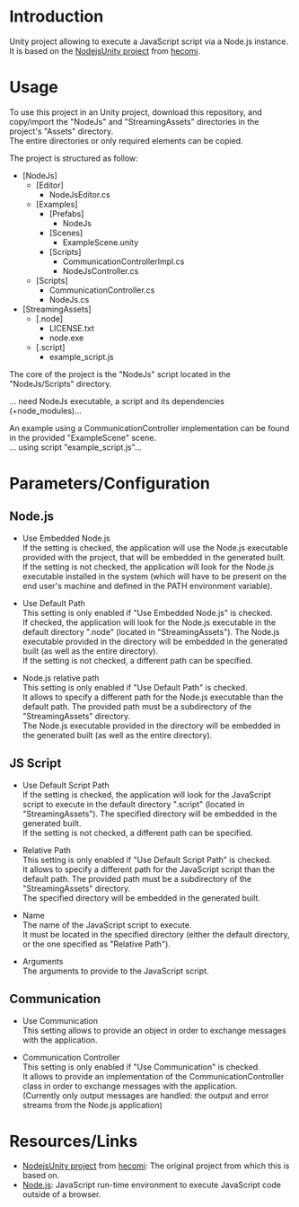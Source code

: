 # Introduction

Unity project allowing to execute a JavaScript script via a Node.js instance.<br>
It is based on the [NodejsUnity project](//github.com/hecomi/NodejsUnity) from [hecomi](//github.com/hecomi).<br>


# Usage
To use this project in an Unity project, download this repository, and copy/import the "NodeJs" and "StreamingAssets" directories in the project's "Assets" directory.<br>
The entire directories or only required elements can be copied.<br>

The project is structured as follow:<br>
- [NodeJs]
  - [Editor]
    - NodeJsEditor.cs
  - [Examples]
    - [Prefabs]
      - NodeJs
    - [Scenes]
      - ExampleScene.unity
    - [Scripts]
      - CommunicationControllerImpl.cs
      - NodeJsController.cs
  - [Scripts]
    - CommunicationController.cs
    - NodeJs.cs
- [StreamingAssets]
  - [.node]
    - LICENSE.txt
    - node.exe
  - [.script]
    - example_script.js


The core of the project is the "NodeJs" script located in the "NodeJs/Scripts" directory.<br>

... need NodeJs executable, a script and its dependencies (+node_modules)...

An example using a CommunicationController implementation can be found in the provided "ExampleScene" scene.<br>
... using script "example_script.js"...


# Parameters/Configuration

## Node.js

- Use Embedded Node.js<br>
If the setting is checked, the application will use the Node.js executable provided with the project, that will be embedded in the generated built.<br>
If the setting is not checked, the application will look for the Node.js executable installed in the system (which will have to be present on the end user's machine and defined in the PATH environment variable).<br>

- Use Default Path<br>
This setting is only enabled if "Use Embedded Node.js" is checked.<br>
If checked, the application will look for the Node.js executable in the default directory ".node" (located in "StreamingAssets"). The Node.js executable provided in the directory will be embedded in the generated built (as well as the entire directory).<br>
If the setting is not checked, a different path can be specified.<br>

- Node.js relative path<br>
This setting is only enabled if "Use Default Path" is checked.<br>
It allows to specify a different path for the Node.js executable than the default path. The provided path must be a subdirectory of the "StreamingAssets" directory.<br>
The Node.js executable provided in the directory will be embedded in the generated built (as well as the entire directory).<br>


## JS Script

- Use Default Script Path<br>
If the setting is checked, the application will look for the JavaScript script to execute in the default directory ".script" (located in "StreamingAssets"). The specified directory will be embedded in the generated built.<br>
If the setting is not checked, a different path can be specified.<br>

- Relative Path<br>
This setting is only enabled if "Use Default Script Path" is checked.<br>
It allows to specify a different path for the JavaScript script than the default path. The provided path must be a subdirectory of the "StreamingAssets" directory.<br>
The specified directory will be embedded in the generated built.<br>

- Name<br>
The name of the JavaScript script to execute.<br>
It must be located in the specified directory (either the default directory, or the one specified as "Relative Path").<br>

- Arguments<br>
The arguments to provide to the JavaScript script.<br>


## Communication

- Use Communication<br>
This setting allows to provide an object in order to exchange messages with the application.<br>

- Communication Controller<br>
This setting is only enabled if "Use Communication" is checked.<br>
It allows to provide an implementation of the CommunicationController class in order to exchange messages with the application.<br>
(Currently only output messages are handled: the output and error streams from the Node.js application)<br>


# Resources/Links
- [NodejsUnity project](//github.com/hecomi/NodejsUnity) from [hecomi](//github.com/hecomi): The original project from which this is based on.
- [Node.js](https://nodejs.org/): JavaScript run-time environment to execute JavaScript code outside of a browser.
